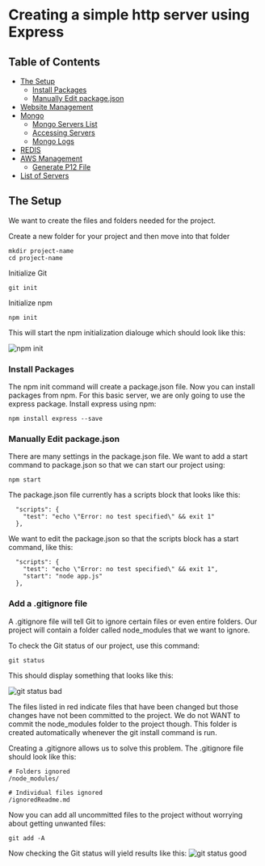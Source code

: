 # Creating a simple http server using Express

## Table of Contents
- [The Setup](#the-setup)
  * [Install Packages](#install-packages)
  * [Manually Edit package.json](#manuall-edit-package.json)
- [Website Management](#website)
- [Mongo](#mongo)
  * [Mongo Servers List](#servers)
  * [Accessing Servers](#accessing-servers)
  * [Mongo Logs](#mongo-logs)
- [REDIS](#redis)
- [AWS Management](#AWS)
  * [Generate P12 File](#p12-files)
- [List of Servers](#list-of-servers)
<!-- toc -->

## The Setup
We want to create the files and folders needed for the project.

Create a new folder for your project and then move into that folder
```
mkdir project-name
cd project-name
```
Initialize Git
```
git init
```
Initialize npm
```
npm init
```
This will start the npm initialization dialouge which should look like this:

![npm init](https://bjm-github-pics.s3-us-west-2.amazonaws.com/npm-init.png)

### Install Packages
The npm init command will create a package.json file. Now you can install packages from npm.
For this basic server, we are only going to use the express package.
Install express using npm:
```
npm install express --save
```

### Manually Edit package.json
There are many settings in the package.json file.
We want to add a start command to package.json so that we can start our project using:
```
npm start
```

The package.json file currently has a scripts block that looks like this:
```
  "scripts": {
    "test": "echo \"Error: no test specified\" && exit 1"
  },
```

We want to edit the package.json so that the scripts block has a start command, like this:
```
  "scripts": {
    "test": "echo \"Error: no test specified\" && exit 1",
    "start": "node app.js"
  },
```

### Add a .gitignore file
A .gitignore file will tell Git to ignore certain files or even entire folders.
Our project will contain a folder called node_modules that we want to ignore.

To check the Git status of our project, use this command:
```
git status
```

This should display something that looks like this:

![git status bad](https://bjm-github-pics.s3-us-west-2.amazonaws.com/git-status-bad.png)

The files listed in red indicate files that have been changed but those changes have not been committed to the project.
We do not WANT to commit the node_modules folder to the project though. This folder is created automatically whenever the git install command is run.

Creating a .gitignore allows us to solve this problem.
The .gitignore file should look like this:
```
# Folders ignored
/node_modules/

# Individual files ignored
/ignoredReadme.md
```

Now you can add all uncommitted files to the project without worrying about getting unwanted files:
```
git add -A
```

Now checking the Git status will yield results like this:
![git status good](https://bjm-github-pics.s3-us-west-2.amazonaws.com/git-status-good.png)
